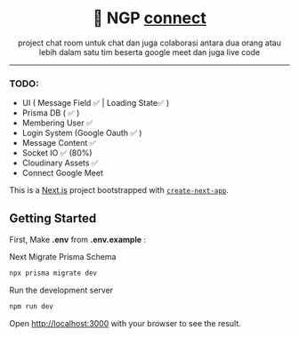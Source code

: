 <h1 align="center">
   🐧 NGP <a href="https://github.com/yohanesokta/NGP.connect">connect</a>
</h1>
<p align="center">
project chat room untuk chat dan juga colaborasi antara dua orang atau lebih dalam satu tim beserta google meet dan juga live code
</p>


---

### TODO:

-   UI  ( Message Field ✅ | Loading State✅  )
-   Prisma DB ( ✅ )
-   Membering User ✅
-   Login System (Google Oauth ✅ )
-   Message Content ✅
-   Socket IO ✅ (80%)
-   Cloudinary Assets ✅
-   Connect Google Meet

This is a [Next.js](https://nextjs.org/) project bootstrapped with [`create-next-app`](https://github.com/vercel/next.js/tree/canary/packages/create-next-app).

## Getting Started

First, Make **.env** from **.env.example** :

Next Migrate Prisma Schema

```bash
npx prisma migrate dev
```
Run the development server

```bash
npm run dev
```

Open [http://localhost:3000](http://localhost:3000) with your browser to see the result.
